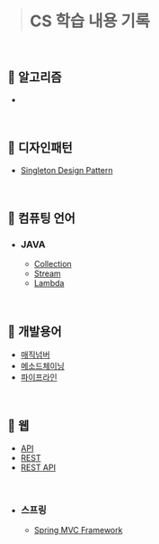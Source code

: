 > # **CS 학습 내용 기록**

<br>

## 📌 알고리즘
- 
<br>

## 📌 디자인패턴
- [Singleton Design Pattern](https://github.com/kimjaelee/csStudy/blob/main/Design%20Pattern/MVC%20%ED%8C%A8%ED%84%B4.md)
<br>

## 📌 컴퓨팅 언어 
- ### JAVA
  -  [Collection](https://github.com/kimjaelee/csStudy/blob/main/Language/Java/Collection.md)
  -  [Stream](https://github.com/kimjaelee/csStudy/blob/main/Language/Java/Stream.md)
  -  [Lambda](https://github.com/kimjaelee/csStudy/blob/main/Language/Java/Lambda.md)
<br>

## 📌 개발용어
- [매직넘버](https://github.com/kimjaelee/csStudy/blob/main/Development%20Terms/%EB%A7%A4%EC%A7%81%EB%84%98%EB%B2%84.md)
- [메소드체이닝](https://github.com/kimjaelee/csStudy/blob/main/Development%20Terms/%EB%A9%94%EC%86%8C%EB%93%9C%EC%B2%B4%EC%9D%B4%EB%8B%9D.md)
- [파이프라인](https://github.com/kimjaelee/csStudy/blob/main/Development%20Terms/%ED%8C%8C%EC%9D%B4%ED%94%84%EB%9D%BC%EC%9D%B8.md)

<br>

## 📌 웹 
- [API](https://github.com/kimjaelee/csStudy/blob/main/Web/API.md)
- [REST](https://github.com/kimjaelee/csStudy/blob/main/Web/REST.md)
- [REST API](https://github.com/kimjaelee/csStudy/blob/main/Web/REST%20API.md)
<br>

- ### 스프링
  - [Spring MVC Framework](https://github.com/kimjaelee/csStudy/blob/main/Web/Spring/SpringMVCFramework.md)
